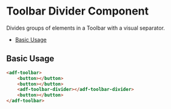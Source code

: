 # Toolbar Divider Component

Divides groups of elements in a Toolbar with a visual separator.

<!-- markdown-toc start - Don't edit this section.  npm run toc to generate it-->

<!-- toc -->

- [Basic Usage](#basic-usage)

<!-- tocstop -->

<!-- markdown-toc end -->

## Basic Usage

```html
<adf-toolbar>
    <button></button>
    <button></button>
    <adf-toolbar-divider></adf-toolbar-divider>
    <button></button>
</adf-toolbar>
```